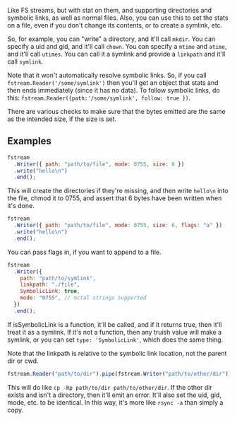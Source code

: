 Like FS streams, but with stat on them, and supporting directories and
symbolic links, as well as normal files. Also, you can use this to set
the stats on a file, even if you don't change its contents, or to create
a symlink, etc.

So, for example, you can "write" a directory, and it'll call `mkdir`. You
can specify a uid and gid, and it'll call `chown`. You can specify a
`mtime` and `atime`, and it'll call `utimes`. You can call it a symlink
and provide a `linkpath` and it'll call `symlink`.

Note that it won't automatically resolve symbolic links. So, if you
call `fstream.Reader('/some/symlink')` then you'll get an object
that stats and then ends immediately (since it has no data). To follow
symbolic links, do this: `fstream.Reader({path:'/some/symlink', follow: true })`.

There are various checks to make sure that the bytes emitted are the
same as the intended size, if the size is set.

## Examples

```javascript
fstream
  .Writer({ path: "path/to/file", mode: 0755, size: 6 })
  .write("hello\n")
  .end();
```

This will create the directories if they're missing, and then write
`hello\n` into the file, chmod it to 0755, and assert that 6 bytes have
been written when it's done.

```javascript
fstream
  .Writer({ path: "path/to/file", mode: 0755, size: 6, flags: "a" })
  .write("hello\n")
  .end();
```

You can pass flags in, if you want to append to a file.

```javascript
fstream
  .Writer({
    path: "path/to/symlink",
    linkpath: "./file",
    SymbolicLink: true,
    mode: "0755", // octal strings supported
  })
  .end();
```

If isSymbolicLink is a function, it'll be called, and if it returns
true, then it'll treat it as a symlink. If it's not a function, then
any truish value will make a symlink, or you can set `type: 'SymbolicLink'`, which does the same thing.

Note that the linkpath is relative to the symbolic link location, not
the parent dir or cwd.

```javascript
fstream.Reader("path/to/dir").pipe(fstream.Writer("path/to/other/dir"));
```

This will do like `cp -Rp path/to/dir path/to/other/dir`. If the other
dir exists and isn't a directory, then it'll emit an error. It'll also
set the uid, gid, mode, etc. to be identical. In this way, it's more
like `rsync -a` than simply a copy.
